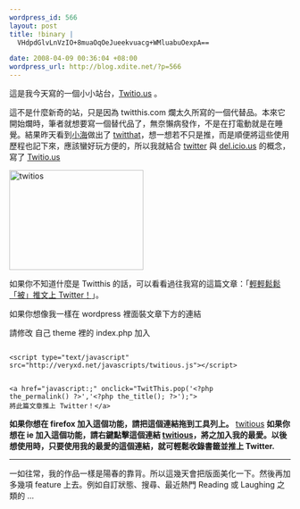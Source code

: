 ```yaml
--- 
wordpress_id: 566
layout: post
title: !binary |
  VHdpdGlvLnVzIO+8muaOqOeJueekvuacg+WMluabuOexpA==

date: 2008-04-09 00:36:04 +08:00
wordpress_url: http://blog.xdite.net/?p=566
---
```

這是我今天寫的一個小小站台，<a href="http://twitio.us">Twitio.us</a> 。

這不是什麼新奇的站，只是因為 twitthis.com 爛太久所寫的一個代替品。本來它開始爛時，筆者就想要寫一個替代品了，無奈懶病發作，不是在打電動就是在睡覺。結果昨天看到<a href="http://twitter.com/tzangms">小海</a>做出了 <a href="http://twitthat.com">twitthat</a>，想一想若不只是推，而是順便將這些使用歷程也記下來，應該蠻好玩方便的，所以我就結合 <a href="http://twitter.com">twitter</a> 與 <a href="http://del.icio.us">del.icio.us</a> 的概念，寫了 <a href="http://twitio.us">Twitio.us</a>

<a href="http://www.flickr.com/photos/xdite/2399034348/" title="Flickr 上 xdite 的 twitios"><img src="http://farm3.static.flickr.com/2084/2399034348_ac901f13e1_m.jpg" width="240" height="179" alt="twitios" /></a>

如果你不知道什麼是 Twitthis 的話，可以看看過往我寫的這篇文章：「<a href="http://blog.xdite.net/?p=487">輕輕鬆鬆「被」推文上 Twitter！</a>」。

如果你想像我一樣在 wordpress 裡面裝文章下方的連結


請修改 自己 theme 裡的 index.php 加入 

<code>
&lt;script type="text/javascript" src="http://veryxd.net/javascripts/twitious.js"&gt;&lt;/script&gt;

&lt;a href="javascript:;" onclick="TwitThis.pop('&lt;?php the_permalink() ?&gt;','&lt;?php the_title(); ?&gt;');"&gt; 將此篇文章推上 Twitter！&lt;/a&gt; 
</code>

<strong>如果你想在 firefox 加入這個功能，請把這個連結拖到工具列上。</strong> <a href="javascript:(function(){TwitiousPop=window.open(%22http://twitio.us/go?url=%22+encodeURIComponent(location.href)+%22%26title=%22+((document.title)?encodeURIComponent(document.title.replace(/^\s*|\s*$/g,%27%27)):%22%22),%22TwitiousPop%22,%22width=600,height=500,location,status,scrollbars,resizable,dependent=yes%22);setTimeout(%22TwitiousPop.focus()%22,100);})()">twitious</a>
<strong> 如果你想在 ie 加入這個功能，請右鍵點擊這個連結 <a href="javascript:(function(){TwitiousPop=window.open(%22http://twitio.us/go?url=%22+encodeURIComponent(location.href)+%22%26title=%22+((document.title)?encodeURIComponent(document.title.replace(/^\s*|\s*$/g,%27%27)):%22%22),%22TwitiousPop%22,%22width=600,height=500,location,status,scrollbars,resizable,dependent=yes%22);setTimeout(%22TwitiousPop.focus()%22,100);})()">twitious</a>，將之加入我的最愛。以後想使用時，只要使用我的最愛的這個連結，就可輕鬆收錄書籤並推上 Twitter. </strong>

---
一如往常，我的作品一樣是陽春的靠背。所以這幾天會把版面美化一下。然後再加多幾項 feature 上去。例如自訂狀態、搜尋、最近熱門 Reading 或 Laughing 之類的 ...

